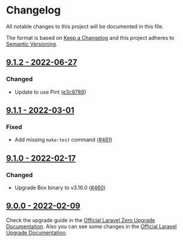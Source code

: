 # Changelog

All notable changes to this project will be documented in this file.

The format is based on [Keep a Changelog](https://keepachangelog.com) and this project adheres to [Semantic Versioning](https://semver.org).

## [9.1.2 - 2022-06-27](https://github.com/laravel-zero/framework/compare/v9.1.1...v9.1.2)

### Changed
- Update to use Pint ([e3c8789](https://github.com/laravel-zero/laravel-zero/commit/e3c87898ca828828e69bc551b9d3677e958f7725))

## [9.1.1 - 2022-03-01](https://github.com/laravel-zero/framework/compare/v9.1.0...v9.1.1)

### Fixed
- Add missing `make:test` command ([#461](https://github.com/laravel-zero/framework/pull/461))

## [9.1.0 - 2022-02-17](https://github.com/laravel-zero/framework/compare/v9.0.0...v9.1.0)

### Changed
- Upgrade Box binary to v3.16.0 ([#460](https://github.com/laravel-zero/framework/pull/460))

## [9.0.0 - 2022-02-09](https://github.com/laravel-zero/framework/releases/tag/v9.0.0)

Check the upgrade guide in the [Official Laravel Zero Upgrade Documentation](https://laravel-zero.com/docs/upgrade#upgrade-9.0.0). Also you can see some changes in the [Official Laravel Upgrade Documentation](https://laravel.com/docs/9.x/upgrade).

